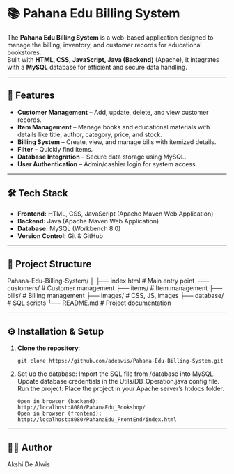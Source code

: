 # 📚 Pahana Edu Billing System

The **Pahana Edu Billing System** is a web-based application designed to manage the billing, inventory, and customer records for educational bookstores.  
Built with **HTML, CSS, JavaScript, Java (Backend)** (Apache), it integrates with a **MySQL** database for efficient and secure data handling.

---

## 🚀 Features

- **Customer Management** – Add, update, delete, and view customer records.  
- **Item Management** – Manage books and educational materials with details like title, author, category, price, and stock.  
- **Billing System** – Create, view, and manage bills with itemized details.  
- **Filter** – Quickly find items.  
- **Database Integration** – Secure data storage using MySQL.  
- **User Authentication** – Admin/cashier login for system access.  

---

## 🛠️ Tech Stack

- **Frontend:** HTML, CSS, JavaScript (Apache Maven Web Application)
- **Backend:** Java (Apache Maven Web Application)  
- **Database:** MySQL (Workbench 8.0)
- **Version Control:** Git & GitHub  

---

## 📂 Project Structure
Pahana-Edu-Billing-System/
│
├── index.html # Main entry point
├── customers/ # Customer management
├── items/ # Item management
├── bills/ # Billing management
├── images/ # CSS, JS, images
├── database/ # SQL scripts
└── README.md # Project documentation

---

## ⚙️ Installation & Setup

1. **Clone the repository**:
   ```bash/cmd
   git clone https://github.com/adeawis/Pahana-Edu-Billing-System.git

2. Set up the database:
   Import the SQL file from /database into MySQL.
   Update database credentials in the Utils/DB_Operation.java config file.
   Run the project:
   Place the project in your Apache server’s htdocs folder.
   ```Start Apache and MySQL.
   Open in browser (backend): http://localhost:8080/PahanaEdu_Bookshop/
   Open in browser (frontend): http://localhost:8080/PahanaEdu_FrontEnd/index.html

---

## 👩‍💻 Author
   Akshi De Alwis

